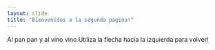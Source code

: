 ```yaml
---
layout: slide
title: "Bienvenidos a la segunda página!"
---
```

Al pan pan y al vino vino
Utiliza la flecha hacia la izquierda para volver!
